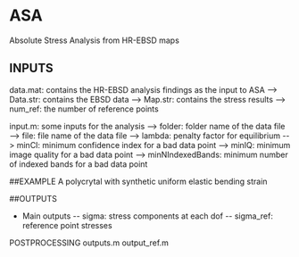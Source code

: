 # ASA
Absolute Stress Analysis from HR-EBSD maps

## INPUTS
data.mat: contains the HR-EBSD analysis findings as the input to ASA
--> Data.str: contains the EBSD data
--> Map.str: contains the stress results
--> num_ref: the number of reference points

input.m: some inputs for the analysis
--> folder: folder name of the data file
--> file: file name of the data file
--> lambda: penalty factor for equilibrium
--> minCI: minimum confidence index for a bad data point
--> minIQ: minimum image quality for a bad data point
--> minNIndexedBands: minimum number of indexed bands for a bad data point

##EXAMPLE
A polycrytal with synthetic uniform elastic bending strain

##OUTPUTS
- Main outputs
-- sigma: stress components at each dof
-- sigma_ref: reference point stresses

POSTPROCESSING
outputs.m
output_ref.m
